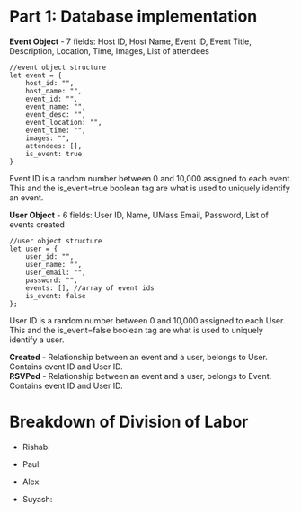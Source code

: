# Part 1: Database implementation


**Event Object** - 7 fields: Host ID, Host Name, Event ID, Event Title, Description, Location, Time, Images, List of attendees  
```
//event object structure  
let event = {  
    host_id: "",  
    host_name: "",
    event_id: "",  
    event_name: "",  
    event_desc: "",  
    event_location: "",  
    event_time: "",  
    images: "",  
    attendees: [],  
    is_event: true  
}  
```
Event ID is a random number between 0 and 10,000 assigned to each event. This and the is_event=true boolean tag are what is used to uniquely identify an event.

**User Object** - 6 fields: User ID, Name, UMass Email, Password, List of events created  
```
//user object structure
let user = {
    user_id: "",
    user_name: "",
    user_email: "",
    password: "",
    events: [], //array of event ids
    is_event: false
};
```
User ID is a random number between 0 and 10,000 assigned to each User. This and the is_event=false boolean tag are what is used to uniquely identify a user.

**Created** - Relationship between an event and a user, belongs to User. Contains event ID and User ID.  
**RSVPed** - Relationship between an event and a user, belongs to Event. Contains event ID and User ID.  


# Breakdown of Division of Labor
- Rishab:


- Paul:


- Alex:


- Suyash:
